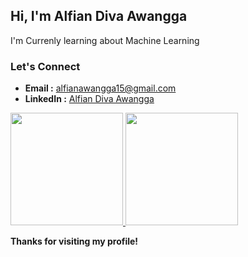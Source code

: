## Hi, I'm Alfian Diva Awangga
I'm Currenly learning about Machine Learning

### Let's Connect
- **Email :** alfianawangga15@gmail.com
- **LinkedIn :** [Alfian Diva Awangga](jttps://www.linkedin.com/in/alfian-diva-awangga)

<!--
**AlfianAwangga/AlfianAwangga** is a ✨ _special_ ✨ repository because its `README.md` (this file) appears on your GitHub profile.

Here are some ideas to get you started:

- 🔭 I’m currently working on ...
- 🌱 I’m currently learning ...
- 👯 I’m looking to collaborate on ...
- 🤔 I’m looking for help with ...
- 💬 Ask me about ...
- 📫 How to reach me: ...
- 😄 Pronouns: ...
- ⚡ Fun fact: ...
-->

<p align="left">
<a href="https://github.com/penuliscode">
  <img height="180em" src="https://github-readme-stats-eight-theta.vercel.app/api?username=AlfianAwangga&show_icons=true&theme=algolia&include_all_commits=true&count_private=true"/>
  <img height="180em" src="https://github-readme-stats-eight-theta.vercel.app/api/top-langs/?username=AlfianAwangga&layout=compact&theme=algolia"/>
</a>
</p>

**Thanks for visiting my profile!**
